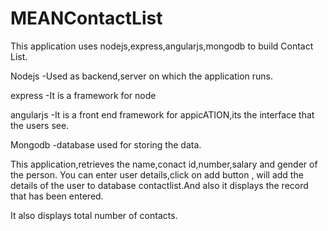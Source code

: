# MEANContactList

This application uses nodejs,express,angularjs,mongodb to build Contact List.

Nodejs -Used as backend,server on which the application runs.

express -It is a framework for node

angularjs -It is a front end framework for appicATION,its the interface that the users see.

Mongodb -database used for storing the data.

This application,retrieves the name,conact id,number,salary and gender of the person.
You can enter user details,click on add button , will add the details of the user to database contactlist.And also it displays the record that has been entered.

It also displays total number of contacts. 
